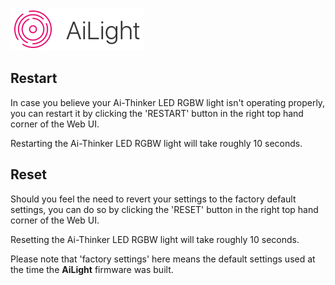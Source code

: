 ![AiLight](images/ailight_logo.png)

## Restart
In case you believe your Ai-Thinker LED RGBW light isn't operating properly, you can restart it by clicking the 'RESTART' button in the right top hand corner of the Web UI.

Restarting the Ai-Thinker LED RGBW light will take roughly 10 seconds.

## Reset
Should you feel the need to revert your settings to the factory default settings, you can do so by clicking the 'RESET' button in the right top hand corner of the Web UI.

Resetting the Ai-Thinker LED RGBW light will take roughly 10 seconds.

Please note that 'factory settings' here means the default settings used at the time the **AiLight** firmware was built.
